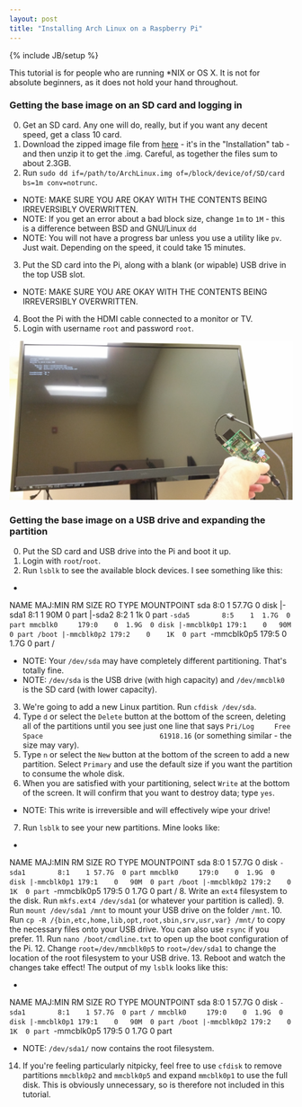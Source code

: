```yaml
---
layout: post
title: "Installing Arch Linux on a Raspberry Pi"
---
```


{% include JB/setup %}

This tutorial is for people who are running *NIX or OS X. It is not for absolute beginners, as it does not hold your hand throughout.

### Getting the base image on an SD card and logging in

0. Get an SD card. Any one will do, really, but if you want any decent speed, get a class 10 card.
1. Download the zipped image file from [here](http://archlinuxarm.org/platforms/armv6/raspberry-pi) - it's in the "Installation" tab - and then unzip it to get the .img. Careful, as together the files sum to about 2.3GB.
2. Run `sudo dd if=/path/to/ArchLinux.img of=/block/device/of/SD/card bs=1m conv=notrunc`.
  * NOTE: MAKE SURE YOU ARE OKAY WITH THE CONTENTS BEING IRREVERSIBLY OVERWRITTEN.
  * NOTE: If you get an error about a bad block size, change `1m` to `1M` - this is a difference between BSD and GNU/Linux `dd`
  * NOTE: You will not have a progress bar unless you use a utility like `pv`. Just wait. Depending on the speed, it could take 15 minutes.
3. Put the SD card into the Pi, along with a blank (or wipable) USB drive in the top USB slot.
  * NOTE: MAKE SURE YOU ARE OKAY WITH THE CONTENTS BEING IRREVERSIBLY OVERWRITTEN.
4. Boot the Pi with the HDMI cable connected to a monitor or TV.
5. Login with username `root` and password `root`.

![](/assets/img/blog/arch_pi/pi_time.jpg)

### Getting the base image on a USB drive and expanding the partition

0. Put the SD card and USB drive into the Pi and boot it up.
1. Login with `root`/`root`.
2. Run `lsblk` to see the available block devices. I see something like this:
  * <pre>
  NAME        MAJ:MIN RM  SIZE RO TYPE MOUNTPOINT
  sda           8:0    1 57.7G  0 disk
  |-sda1        8:1    1   90M  0 part
  |-sda2        8:2    1    1k  0 part
  `-sda5        8:5    1  1.7G  0 part
  mmcblk0     179:0    0  1.9G  0 disk
  |-mmcblk0p1 179:1    0   90M  0 part /boot
  |-mmcblk0p2 179:2    0    1K  0 part
  `-mmcblk0p5 179:5    0  1.7G  0 part /</pre>
  * NOTE: Your `/dev/sda` may have completely different partitioning. That's totally fine.
  * NOTE: `/dev/sda` is the USB drive (with high capacity) and `/dev/mmcblk0` is the SD card (with lower capacity).
3. We're going to add a new Linux partition. Run `cfdisk /dev/sda`.
4. Type `d` or select the `Delete` button at the bottom of the screen, deleting all of the partitions until you see just one line that says `Pri/Log     Free Space                             61918.16` (or something similar - the size may vary).
5. Type `n` or select the `New` button at the bottom of the screen to add a new partition. Select `Primary` and use the default size if you want the partition to consume the whole disk.
6. When you are satisfied with your partitioning, select `Write` at the bottom of the screen. It will confirm that you want to destroy data; type `yes`.
  * NOTE: This write is irreversible and will effectively wipe your drive!
7. Run `lsblk` to see your new partitions. Mine looks like:
  * <pre>
  NAME        MAJ:MIN RM  SIZE RO TYPE MOUNTPOINT
  sda           8:0    1 57.7G  0 disk
  `-sda1        8:1    1 57.7G  0 part
  mmcblk0     179:0    0  1.9G  0 disk
  |-mmcblk0p1 179:1    0   90M  0 part /boot
  |-mmcblk0p2 179:2    0    1K  0 part
  `-mmcblk0p5 179:5    0  1.7G  0 part /</pre>
8. Write an `ext4` filesystem to the disk. Run `mkfs.ext4 /dev/sda1` (or whatever your partition is called).
9. Run `mount /dev/sda1 /mnt` to mount your USB drive on the folder `/mnt`.
10. Run `cp -R /{bin,etc,home,lib,opt,root,sbin,srv,usr,var} /mnt/` to copy the necessary files onto your USB drive. You can also use `rsync` if you prefer.
11. Run `nano /boot/cmdline.txt` to open up the boot configuration of the Pi.
12. Change `root=/dev/mmcblk0p5` to `root=/dev/sda1` to change the location of the root filesystem to your USB drive.
13. Reboot and watch the changes take effect! The output of my `lsblk` looks like this:
  * <pre>
  NAME        MAJ:MIN RM  SIZE RO TYPE MOUNTPOINT
  sda           8:0    1 57.7G  0 disk
  `-sda1        8:1    1 57.7G  0 part /
  mmcblk0     179:0    0  1.9G  0 disk
  |-mmcblk0p1 179:1    0   90M  0 part /boot
  |-mmcblk0p2 179:2    0    1K  0 part
  `-mmcblk0p5 179:5    0  1.7G  0 part</pre>
  * NOTE: `/dev/sda1/` now contains the root filesystem.
14. If you're feeling particularly nitpicky, feel free to use `cfdisk` to remove partitions `mmcblk0p2` and `mmcblk0p5` and expand `mmcblk0p1` to use the full disk. This is obviously unnecessary, so is therefore not included in this tutorial.
